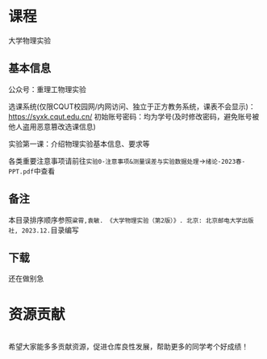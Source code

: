 # 课程

大学物理实验

## 基本信息

公众号：重理工物理实验

选课系统(仅限CQUT校园网/内网访问、独立于正方教务系统，课表不会显示)：https://syxk.cqut.edu.cn/
初始账号密码：均为学号(及时修改密码，避免账号被他人盗用恶意篡改选课信息)

实验第一课：介绍物理实验基本信息、要求等

各类重要注意事项请前往`实验0-注意事项&测量误差与实验数据处理`→`绪论-2023春-PPT.pdf`中查看

## 备注

本目录排序顺序参照`粱霄,袁敏. 《大学物理实验（第2版）》. 北京: 北京邮电大学出版社, 2023.12.`目录编写

## 下载

还在做别急
<br><h1>资源贡献</h1><br>希望大家能多多贡献资源，促进仓库良性发展，帮助更多的同学考个好成绩！